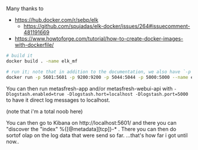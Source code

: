 
Many thanks to 
* https://hub.docker.com/r/sebp/elk
  * https://github.com/spujadas/elk-docker/issues/264#issuecomment-481191669
* https://www.howtoforge.com/tutorial/how-to-create-docker-images-with-dockerfile/

```bash
# build it
docker build . -name elk_mf

# run it; note that in addition to the documentation, we also have `-p 5000:5000`
docker run -p 5601:5601 -p 9200:9200 -p 5044:5044 -p 5000:5000 --name elk_mf elk_mf
```

You can then run metasfresh-app and/or metasfresh-webui-api with `-Dlogstash.enabled=true -Dlogstash.hort=localhost -Dlogstash.port=5000` to have it direct log messages to localhost.

(note that i'm a total noob here)

You can then go to Kibana on http://localhost:5601/ and there you can "discover the "index" %{[@metadata][tcp]}-* .
There you can then do sortof olap on the log data that were send so far.
...that's how far i got until now..
